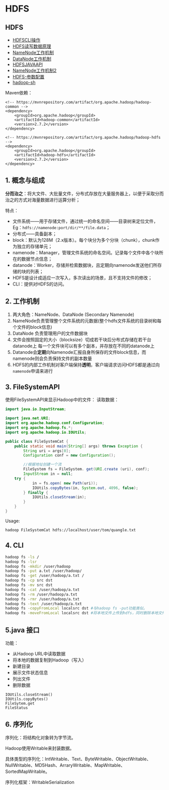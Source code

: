 # HDFS

## HDFS

* [HDFSCLI操作](/basic/hadoop/hdfs/hdfscli-cao-zuo.md)
* [HDFS读写数据原理](/basic/hadoop/hdfs/hdfs-du-xie-shu-ju-yuan-li.md)
* [NameNode工作机制](/basic/hadoop/hdfs/namenode-gong-zuo-ji-zhi.md)
* [DataNode工作机制](/basic/hadoop/hdfs/datanode-gong-zuo-ji-zhi.md)
* [HDFSJAVAAPI](/basic/hadoop/hdfs/hdfsjavaapi.md)
* [NameNode工作机制2](/basic/hadoop/hdfs/namenodegong-zuo-ji-zhi-2.md)
* [HDFS-参数配置](/basic/hadoop/hdfs/hdfscan-shu-pei-zhi.md)
* [hadoop-sh](/basic/hadoop/hdfs/hadoop-sh.md)

Maven依赖：

```markup
<!-- https://mvnrepository.com/artifact/org.apache.hadoop/hadoop-common -->
<dependency>
    <groupId>org.apache.hadoop</groupId>
    <artifactId>hadoop-common</artifactId>
    <version>2.7.2</version>
</dependency>

<!-- https://mvnrepository.com/artifact/org.apache.hadoop/hadoop-hdfs -->
<dependency>
    <groupId>org.apache.hadoop</groupId>
    <artifactId>hadoop-hdfs</artifactId>
    <version>2.7.2</version>
</dependency>
```

## 1. 概念与组成

**分而治之**：将大文件、大批量文件，分布式存放在大量服务器上，以便于采取分而治之的方式对海量数据进行运算分析；

特点：

* 文件系统——用于存储文件，通过统一的命名空间——目录树来定位文件，Eg：`hdfs://namenode:port/dir/**/file.data`；
* 分布式——具备副本；
* block：默认为128M（2.x版本）。每个块分为多个分块（chunk），chunk作为独立的存储单元；
* namenode：Manager，管理文件系统的命名空间。记录每个文件中各个块所在的数据节点信息；
* datanode：Worker，存储并检索数据块，且定期向namenode发送他们所存储的块的列表；
* HDFS是设计成适应一次写入，多次读出的场景，且不支持文件的修改；
* CLI：提供对HDFS的访问。

## 2. 工作机制

1. 两大角色：NameNode、DataNode \(Secondary Namenode\)
2. NameNode负责管理整个文件系统的元数据\(整个hdfs文件系统的目录树和每个文件的block信息\)
3. DataNode 负责管理用户的文件数据块
4. 文件会按照固定的大小（blocksize）切成若干块后分布式存储在若干台datanode上 每一个文件块可以有多个副本，并存放在不同的datanode上
5. Datanode会**定期**向Namenode汇报自身所保存的文件block信息，而namenode则会负责保持文件的副本数量
6. HDFS的内部工作机制对客户端保持**透明**，客户端请求访问HDFS都是通过向`namenode`申请来进行

## 3. FileSystemAPI

使用FileSystemAPI来显示Hadoop中的文件： 读取数据：

```java
import java.io.InputStream;

import java.net.URI;
import org.apache.hadoop.conf.Configuration;
import org.apache.hadoop.fs.*;
import org.apache.hadoop.io.IOUtils;

public class FileSystemCat {
    public static void main(String[] args) throws Exception {
        String uri = args[0];
        Configuration conf = new Configuration();

        //根据地址创建一个流
        FileSystem fs = FileSystem. get(URI.create (uri), conf);
        InputStream in = null;
    try {
            in = fs.open( new Path(uri));
            IOUtils.copyBytes(in, System.out, 4096, false);
        } finally {
            IOUtils.closeStream(in);
        }
    }
}
```

Usage:

```text
hadoop FileSystemCat hdfs://localhost/user/tom/quangle.txt
```

## 4. CLI

```bash
hadoop fs -ls /
hadoop fs -lsr
hadoop fs -mkdir /user/hadoop
hadoop fs -put a.txt /user/hadoop/
hadoop fs -get /user/hadoop/a.txt /
hadoop fs -cp src dst
hadoop fs -mv src dst
hadoop fs -cat /user/hadoop/a.txt
hadoop fs -rm /user/hadoop/a.txt
hadoop fs -rmr /user/hadoop/a.txt
hadoop fs -text /user/hadoop/a.txt
hadoop fs -copyFromLocal localsrc dst #与hadoop fs -put功能类似。
hadoop fs -moveFromLocal localsrc dst #将本地文件上传到hdfs，同时删除本地文件。
```

## 5.java 接口

功能：

* 从Hadoop URL中读取数据
* 将本地的数据复制到Hadoop（写入）
* 新建目录
* 展示文件状态信息
* 列出文件
* 删除数据

```text
IOUtils.closeStream()
IOUtils.copyBytes()
FileSytem.get
FileStatus
```

## 6. 序列化

序列化：将结构化对象转为字节流。

Hadoop使用Writable来封装数据。

具体类型的序列化：IntWritable、Text、ByteWritable、ObjectWritable、NullWritable、MD5Hash、ArraryWritable、MapWritable、SortedMapWritable。

序列化框架：WritableSerialization

